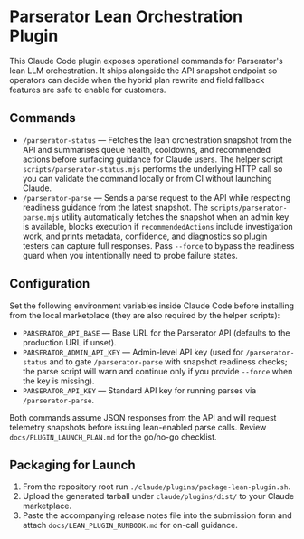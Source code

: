 # Parserator Lean Orchestration Plugin

This Claude Code plugin exposes operational commands for Parserator's lean LLM orchestration.
It ships alongside the API snapshot endpoint so operators can decide when the hybrid plan rewrite
and field fallback features are safe to enable for customers.

## Commands

- `/parserator-status` — Fetches the lean orchestration snapshot from the API and summarises queue
  health, cooldowns, and recommended actions before surfacing guidance for Claude users. The helper
  script `scripts/parserator-status.mjs` performs the underlying HTTP call so you can validate the
  command locally or from CI without launching Claude.
- `/parserator-parse` — Sends a parse request to the API while respecting readiness guidance from the
  latest snapshot. The `scripts/parserator-parse.mjs` utility automatically fetches the snapshot when
  an admin key is available, blocks execution if `recommendedActions` include investigation work, and
  prints metadata, confidence, and diagnostics so plugin testers can capture full responses. Pass
  `--force` to bypass the readiness guard when you intentionally need to probe failure states.

## Configuration

Set the following environment variables inside Claude Code before installing from the local
marketplace (they are also required by the helper scripts):

- `PARSERATOR_API_BASE` — Base URL for the Parserator API (defaults to the production URL if unset).
- `PARSERATOR_ADMIN_API_KEY` — Admin-level API key (used for `/parserator-status` and to gate
  `/parserator-parse` with snapshot readiness checks; the parse script will warn and continue only if
  you provide `--force` when the key is missing).
- `PARSERATOR_API_KEY` — Standard API key for running parses via `/parserator-parse`.

Both commands assume JSON responses from the API and will request telemetry snapshots before issuing
lean-enabled parse calls. Review `docs/PLUGIN_LAUNCH_PLAN.md` for the go/no-go checklist.

## Packaging for Launch

1. From the repository root run `./claude/plugins/package-lean-plugin.sh`.
2. Upload the generated tarball under `claude/plugins/dist/` to your Claude marketplace.
3. Paste the accompanying release notes file into the submission form and attach
   `docs/LEAN_PLUGIN_RUNBOOK.md` for on-call guidance.
